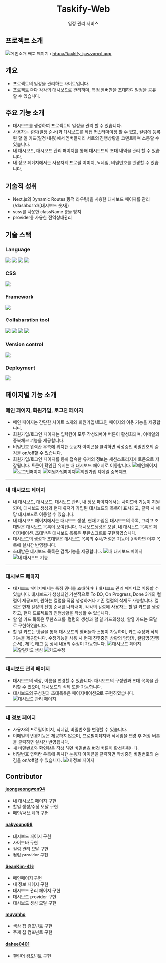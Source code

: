 <h1 align="center">Taskify-Web</h1>
<p align="center">일정 관리 서비스</p>

## 프로젝트 소개
![메인소개](https://github.com/jeongseongwon94/Taskify-Web/assets/148832721/5ddbb709-ee2d-4442-a48c-06dd364142a7)
배포 페이지 : https://taskify-jsw.vercel.app
## 개요
- 프로젝트의 일정을 관리하는 사이트입니다. 
- 프로젝트 마다 각각의 대시보드로 관리하며, 특정 멤버만을 초대하여 일정을 공유 할 수 있습니다.
## 주요 기능 소개
- 대시보드를 생성하여 프로젝트의 일정을 관리 할 수 있습니다.
- 사용자는 컬럼(일정 순서)과 대시보드를 직접 커스터마이징 할 수 있고, 컬럼에 등록된 할 일 카드(일정 내용)에서 멤버들끼리 서로의 진행상황을 코멘트하며 소통할 수 있습니다.
- 내 대시보드, 대시보드 관리 페이지를 통해 대시보드의 초대 내역을 관리 할 수 있습니다.
- 내 정보 페이지에서는 사용자의 프로필 이미지, 닉네임, 비밀번호를 변경할 수 있습니다.
## 기술적 성취
- Next.js의 Dynamic Routes(동적 라우팅)을 사용한 대시보드 페이지를 관리 (/dashboard/[대시보드 숫자])
- scss를 사용한 className 충돌 방지
- provider를 사용한 전역상태관리

## 기술 스택
### Language
<div>
  <img src="https://img.shields.io/badge/html5-E34F26?style=for-the-badge&logo=html5&logoColor=white">
  <img src="https://img.shields.io/badge/javascript-F7DF1E?style=for-the-badge&logo=javscript&logoColor=black">
  <img src="https://img.shields.io/badge/typescript-3178C6?style=for-the-badge&logo=typescript&logoColor=white">
  <img src="https://img.shields.io/badge/css3-1572B6?style=for-the-badge&logo=css3&logoColor=white">
</div>

### CSS
<img src="https://img.shields.io/badge/Sass-CC6699?style=for-the-badge&logo=Sass&logoColor=white">

### Framework
<img src="https://img.shields.io/badge/Next.js-000000?style=for-the-badge&logo=Next.js&logoColor=white">

### Collabaration tool
<div>
  <img src="https://img.shields.io/badge/figma-F24E1E?style=for-the-badge&logo=figma&logoColor=white">
  <img src="https://img.shields.io/badge/github-181717?style=for-the-badge&logo=github&logoColor=white">
  <img src="https://img.shields.io/badge/notion-000000?style=for-the-badge&logo=notion&logoColor=white">
  <img src="https://img.shields.io/badge/discord-5865F2?style=for-the-badge&logo=discord&logoColor=white">
</div>

### Version control
<img src="https://img.shields.io/badge/git-F05032?style=for-the-badge&logo=git&logoColor=white">

### Deployment
<img src="https://img.shields.io/badge/vercel-000000?style=for-the-badge&logo=vercel&logoColor=white">

## 페이지별 기능 소개
### 메인 페이지, 회원가입, 로그인 페이지
- 메인 페이지는 간단한 사이트 소개와 회원가입/로그인 페이지의 이동 기능을 제공합니다.
- 회원가입/로그인 페이지는 입력칸이 모두 작성되어야 버튼이 활성화되며, 이메일의 중복체크 기능을 제공합니다.
- 비밀번호 입력칸 우측에 위치한 눈동자 아이콘을 클릭하면 작성중인 비밀번호의 숨김을 on/off할 수 있습니다.
- 회원가입/로그인 페이지를 통해 접속한 유저의 정보는 세션스토리지에 토큰으로 저장됩니다. 토큰이 확인된 유저는 내 대시보드 페이지로 이동합니다.
![메인페이지](https://github.com/jeongseongwon94/Taskify-Web/assets/148832721/cd13787c-fbf6-46a8-8697-d30c12436136)
![로그인페이지](https://github.com/jeongseongwon94/Taskify-Web/assets/148832721/97858943-0321-41d0-93f8-ca19abd02767)
![회원가입페이지](https://github.com/jeongseongwon94/Taskify-Web/assets/148832721/901e1093-a985-4b3d-868d-2d8d781ac8e5)![회원가입 이메일 중복체크](https://github.com/jeongseongwon94/Taskify-Web/assets/148832721/ab73f72d-7407-4a49-9501-afffd4da9960)
---


### 내 대시보드 페이지
- 내 대시보드, 대시보드, 대시보드 관리, 내 정보 페이지에서는 사이드바 기능이 지원되며, 대시보드 생성과 현재 유저가 가입된 대시보드의 목록이 표시되고, 클릭 시 해당 대시보드로 이동할 수 있습니다.
- 내 대시보드 페이지에서는 대시보드 생성, 현재 가입된 대시보드의 목록, 그리고 초대받은 대시보드 목록이 보여집니다. 대시보드생성은 모달, 내 대시보드 목록은 페이지네이션, 초대받은 대시보드 목록은 무한스크롤로 구현하였습니다.
- 대시보드의 생성과 초대받은 대시보드 목록의 수락/거절은 기능이 동작하면 이후 목록에 실시간 반영됩니다.
- 초대받은 대시보드 목록은 검색기능을 제공합니다.
![내 대시보드 페이지](https://github.com/jeongseongwon94/Taskify-Web/assets/148832721/f99deba0-989c-4ca8-bbb2-4b5b5f9db979)
![내 대시보드 기능](https://github.com/jeongseongwon94/Taskify-Web/assets/148832721/c8b12c53-6b70-4cba-9249-db59e4a05106)
---


### 대시보드 페이지
- 대시보드 페이지에서는 특정 멤버를 초대하거나 대시보드 관리 페이지로 이동할 수 있습니다. 대시보드가 생성되면 기본적으로 To DO, On Progress, Done 3개의 컬럼이 제공되며, 원하는 컬럼을 직접 생성하거나 기존 컬럼의 삭제도 가능합니다.
컬럼은 현재 일정의 진행 순서를 나타내며, 각각의 컬럼에 사용자는 할 일 카드를 생성하고, 현재 프로젝트의 진행상황을 작성할 수 있습니다.
- 할 일 카드 목록은 무한스크롤, 컬럼의 생성과 할 일 카드의생성, 할일 카드는 모달로 구현하였습니다.
- 할 일 카드는 댓글을 통해 대시보드의 멤버들과 소통이 가능하며, 카드 수정과 삭제 기능을 제공합니다. 수정기능을 사용 시 현재 진행중인 상황의 담당자, 컬럼명(진행 순서), 제목, 태그 등 상세 내용의 수정이 가능합니다.
![대시보드 페이지](https://github.com/jeongseongwon94/Taskify-Web/assets/148832721/ef59372c-f63e-4759-b1cf-e4d9736f1f1a)
![할일카드 생성](https://github.com/jeongseongwon94/Taskify-Web/assets/148832721/54380871-a898-4851-a42f-951588630087)
![카드수정](https://github.com/jeongseongwon94/Taskify-Web/assets/148832721/3c899f36-4985-48cd-8407-28b008ad772b)
---


### 대시보드 관리 페이지
- 대시보드의 색상, 이름을 변경할 수 있습니다. 대시보드의 구성원과 초대 목록을 관리할 수 있으며, 대시보드의 삭제 또한 가능합니다.
- 대시보드의 구성원과 초대목록은 페이지네이션으로 구현하였습니다.
![대시보드 관리 페이지](https://github.com/jeongseongwon94/Taskify-Web/assets/148832721/e05fb353-abf2-4828-96e7-7e00b416a711)
---


### 내 정보 페이지
- 사용자의 프로필이미지, 닉네임, 비밀번호를 변경할 수 있습니다.
- 이메일의 변경기능은 제공하지 않으며, 프로필이미지와 닉네임을 변경 후 저장 버튼을 클릭하면 실시간 반영됩니다.
- 새 비밀번호와 확인란을 작성 하면 비밀번호 변경 버튼이 활성화됩니다.
- 비밀번호 입력칸 우측에 위치한 눈동자 아이콘을 클릭하면 작성중인 비밀번호의 숨김을 on/off할 수 있습니다.
![내 정보 페이지](https://github.com/jeongseongwon94/Taskify-Web/assets/148832721/ae1c4300-6948-4ae7-abb8-13831ae3569d)


## Contributor
#### [jeongseongwon94](https://github.com/jeongseongwon94)
- 내 대시보드 페이지 구현
- 할일 생성/수정 모달 구현
- 메인/서브 헤더 구현
#### [nakyoung98](https://github.com/nakyoung98)
- 대시보드 페이지 구현
- 사이드바 구현
- 컬럼 관리 모달 구현
- 컬럼 provider 구현

#### [SeanKim-416](https://github.com/SeanKim-416)
- 메인페이지 구현
- 내 정보 페이지 구현
- 대시보드 관리 페이지 구현
- 대시보드 provider 구현
- 대시보드 생성 모달 구현

#### [muyahho](https://github.com/muyahho)
- 색상 칩 컴포넌트 구현
- 주제 칩 컴포넌트 구현

#### [dahee0401](https://github.com/dahee0401)
- 캘린더 컴포넌트 구현
